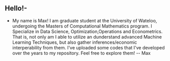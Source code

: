 Hello!-
-
- My name is Max! I am graduate student at the University of Wateloo, undergoing the Masters of Computational Mathematics program. I Specialize in Data Science, Optimization,Operations and Econometrics. That is, not only am I able to utilize an dunderstand advanced Machine Learning Techniques, but also gather inferences/economic interperability from them. I've uploaded some codes that I've developed over the years to my repository. Feel free to explore them!
--
Max
